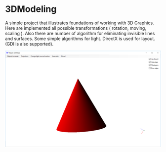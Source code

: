# 3DModeling
A simple project that illustrates foundations of working with 3D Graphics. Here are implemented all possible transformations ( rotation, moving, scaling ). Also there are number of algorithm for eliminating invisible lines and surfaces. Some simple algorithms for light. DirectX is used for layout. (GDI is also supported).

![Runtime](https://github.com/shkleinik/3DModeling/blob/master/docs/cone.png)
